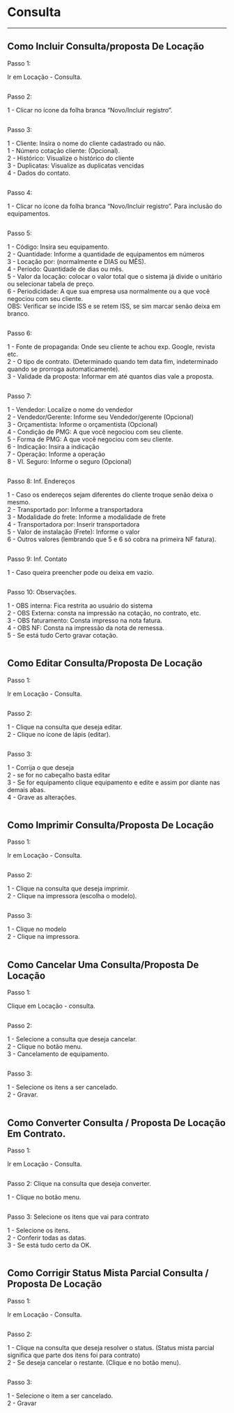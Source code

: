 # Consulta

***

## Como Incluir Consulta/proposta De Locação

Passo 1:

Ir em Locação - Consulta.

<figure><img src="../../.gitbook/assets/image (41) (1).png" alt=""><figcaption></figcaption></figure>

Passo 2:

1 - Clicar no ícone da folha branca “Novo/Incluir registro”.

<figure><img src="../../.gitbook/assets/image (1) (1) (1) (1) (1) (1) (1) (1) (1) (1) (1) (1) (1) (1) (1) (1) (1) (1) (1) (1).png" alt=""><figcaption></figcaption></figure>

Passo 3:

1 - Cliente: Insira o nome do cliente cadastrado ou não.\
1 - Número cotação cliente: (Opcional).\
2 - Histórico: Visualize o histórico do cliente\
3 - Duplicatas: Visualize as duplicatas vencidas\
4 - Dados do contato.

<figure><img src="../../.gitbook/assets/image (2) (1) (1) (1) (1) (1) (1) (1) (1) (1) (1) (1) (1) (1) (1) (1) (1) (1) (1) (1).png" alt=""><figcaption></figcaption></figure>

Passo 4:

1 - Clicar no ícone da folha branca “Novo/Incluir registro”. Para inclusão do equipamentos.

<figure><img src="../../.gitbook/assets/image (373).png" alt=""><figcaption></figcaption></figure>

Passo 5:

1 - Código: Insira seu equipamento.\
2 - Quantidade: Informe a quantidade de equipamentos em números\
3 - Locação por: (normalmente e DIAS ou MÊS).\
4 - Período: Quantidade de dias ou mês.\
5 - Valor da locação: colocar o valor total que o sistema já divide o unitário ou selecionar tabela de preço.\
6 - Periodicidade: A que sua empresa usa normalmente ou a que você negociou com seu cliente.\
OBS: Verificar se incide ISS e se retem ISS, se sim marcar senão deixa em branco.

<figure><img src="../../.gitbook/assets/image (374).png" alt=""><figcaption></figcaption></figure>

Passo 6:

1 - Fonte de propaganda: Onde seu cliente te achou exp. Google, revista etc.\
2 - O tipo de contrato. (Determinado quando tem data fim, indeterminado quando se prorroga automaticamente).\
3 - Validade da proposta: Informar em até quantos dias vale a proposta.

<figure><img src="../../.gitbook/assets/image (375).png" alt=""><figcaption></figcaption></figure>

Passo 7:

1 - Vendedor: Localize o nome do vendedor\
2 - Vendedor/Gerente: Informe seu Vendedor/gerente (Opcional)\
3 - Orçamentista: Informe o orçamentista (Opcional)\
4 - Condição de PMG: A que você negociou com seu cliente.\
5 - Forma de PMG: A que você negociou com seu cliente.\
6 - Indicação: Insira a indicação\
7 - Operação: Informe a operação\
8 - Vl. Seguro: Informe o seguro (Opcional)

<figure><img src="../../.gitbook/assets/image (376).png" alt=""><figcaption></figcaption></figure>

Passo 8: Inf. Endereços

1 - Caso os endereços sejam diferentes do cliente troque senão deixa o mesmo.\
2 - Transportado por: Informe a transportadora\
3 - Modalidade do frete: Informe a modalidade de frete\
4 - Transportadora por: Inserir transportadora\
5 - Valor de instalação (Frete): Informe o valor\
6 - Outros valores (lembrando que 5 e 6 só cobra na primeira NF fatura).

<figure><img src="../../.gitbook/assets/image (377).png" alt=""><figcaption></figcaption></figure>

Passo 9: Inf. Contato

1 - Caso queira preencher pode ou deixa em vazio.

<figure><img src="../../.gitbook/assets/image (378).png" alt=""><figcaption></figcaption></figure>

Passo 10: Observações.

1 - OBS interna: Fica restrita ao usuário do sistema\
2 - OBS Externa: consta na impressão na cotação, no contrato, etc.\
3 - OBS faturamento: Consta impresso na nota fatura.\
4 - OBS NF: Consta na impressão da nota de remessa.\
5 - Se está tudo Certo gravar cotação.

<figure><img src="../../.gitbook/assets/image (379).png" alt=""><figcaption></figcaption></figure>

## Como Editar Consulta/Proposta De Locação

Passo 1:

Ir em Locação - Consulta.

<figure><img src="../../.gitbook/assets/image (380).png" alt=""><figcaption></figcaption></figure>

Passo 2:

1 - Clique na consulta que deseja editar.\
2 - Clique no ícone de lápis (editar).

<figure><img src="../../.gitbook/assets/image (381).png" alt=""><figcaption></figcaption></figure>



Passo 3:

1 - Corrija o que deseja\
2 - se for no cabeçalho basta editar\
3 - Se for equipamento clique equipamento e edite e assim por diante nas demais abas.\
4 - Grave as alterações.

<figure><img src="../../.gitbook/assets/image (382).png" alt=""><figcaption></figcaption></figure>

## Como Imprimir Consulta/Proposta De Locação

Passo 1:

Ir em Locação - Consulta.

<figure><img src="../../.gitbook/assets/image (383).png" alt=""><figcaption></figcaption></figure>

Passo 2:

1 - Clique na consulta que deseja imprimir.\
2 - Clique na impressora (escolha o modelo).

<figure><img src="../../.gitbook/assets/image (384).png" alt=""><figcaption></figcaption></figure>

Passo 3:

1 - Clique no modelo\
2 - Clique na impressora.

<figure><img src="../../.gitbook/assets/image (385).png" alt=""><figcaption></figcaption></figure>

## Como Cancelar Uma Consulta/Proposta De Locação

Passo 1:

Clique em Locação - consulta.

<figure><img src="../../.gitbook/assets/image (386).png" alt=""><figcaption></figcaption></figure>

Passo 2:

1 - Selecione a consulta que deseja cancelar.\
2 - Clique no botão menu.\
3 - Cancelamento de equipamento.

<figure><img src="../../.gitbook/assets/image (387).png" alt=""><figcaption></figcaption></figure>

Passo 3:

1 - Selecione os itens a ser cancelado.\
2 - Gravar.

<figure><img src="../../.gitbook/assets/image (388).png" alt=""><figcaption></figcaption></figure>

## Como Converter Consulta / Proposta De Locação Em Contrato.

Passo 1:

Ir em Locação - Consulta.

<figure><img src="../../.gitbook/assets/image (389).png" alt=""><figcaption></figcaption></figure>

Passo 2: Clique na consulta que deseja converter.

1 - Clique no botão menu.

<figure><img src="../../.gitbook/assets/image (390).png" alt=""><figcaption></figcaption></figure>

Passo 3: Selecione os itens que vai para contrato

1 - Selecione os itens.\
2 - Conferir todas as datas.\
3 - Se está tudo certo da OK.

<figure><img src="../../.gitbook/assets/image (391).png" alt=""><figcaption></figcaption></figure>

## Como Corrigir Status Mista Parcial Consulta / Proposta De Locação

Passo 1:

Ir em Locação - Consulta.

<figure><img src="../../.gitbook/assets/image (392).png" alt=""><figcaption></figcaption></figure>

Passo 2:

1 - Clique na consulta que deseja resolver o status. (Status mista parcial significa que parte dos itens foi para contrato)\
2 - Se deseja cancelar o restante. (Clique e no botão menu).

<figure><img src="../../.gitbook/assets/image (393).png" alt=""><figcaption></figcaption></figure>

Passo 3:

1 - Selecione o item a ser cancelado.\
2 - Gravar

<figure><img src="../../.gitbook/assets/image (394).png" alt=""><figcaption></figcaption></figure>
